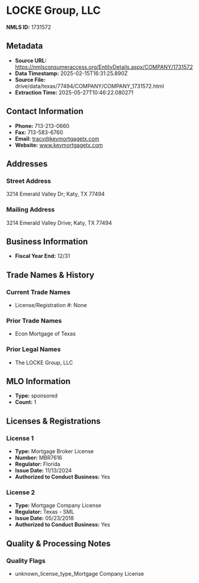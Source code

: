 # LOCKE Group, LLC

**NMLS ID:** 1731572

## Metadata
- **Source URL:** https://nmlsconsumeraccess.org/EntityDetails.aspx/COMPANY/1731572
- **Data Timestamp:** 2025-02-15T16:31:25.890Z
- **Source File:** drive/data/texas/77494/COMPANY/COMPANY_1731572.html
- **Extraction Time:** 2025-05-27T10:46:22.080271

## Contact Information
- **Phone:** 713-213-0660
- **Fax:** 713-583-6760
- **Email:** tracy@keymortgagetx.com
- **Website:** www.keymortgagetx.com

## Addresses
### Street Address
3214 Emerald Valley Dr; Katy, TX 77494

### Mailing Address
3214 Emerald Valley Drive; Katy, TX 77494

## Business Information
- **Fiscal Year End:** 12/31

## Trade Names & History
### Current Trade Names
- License/Registration #: None

### Prior Trade Names
- Econ Mortgage of Texas

### Prior Legal Names
- The LOCKE Group, LLC

## MLO Information
- **Type:** sponsored
- **Count:** 1

## Licenses & Registrations

### License 1
- **Type:** Mortgage Broker License
- **Number:** MBR7616
- **Regulator:** Florida
- **Issue Date:** 11/13/2024
- **Authorized to Conduct Business:** Yes

### License 2
- **Type:** Mortgage Company License
- **Regulator:** Texas - SML
- **Issue Date:** 05/23/2018
- **Authorized to Conduct Business:** Yes

## Quality & Processing Notes
### Quality Flags
- unknown_license_type_Mortgage Company License
